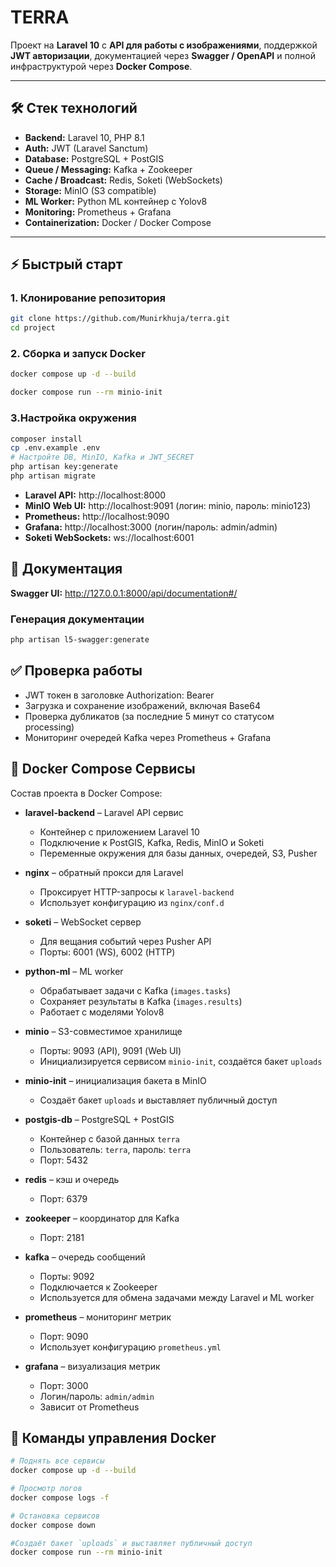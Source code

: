 # TERRA

Проект на **Laravel 10** с **API для работы с изображениями**, поддержкой **JWT авторизации**, документацией через **Swagger / OpenAPI** и полной инфраструктурой через **Docker Compose**.

---

## 🛠 Стек технологий

- **Backend:** Laravel 10, PHP 8.1
- **Auth:** JWT (Laravel Sanctum)
- **Database:** PostgreSQL + PostGIS
- **Queue / Messaging:** Kafka + Zookeeper
- **Cache / Broadcast:** Redis, Soketi (WebSockets)
- **Storage:** MinIO (S3 compatible)
- **ML Worker:** Python ML контейнер с Yolov8
- **Monitoring:** Prometheus + Grafana
- **Containerization:** Docker / Docker Compose

---

## ⚡ Быстрый старт

### 1. Клонирование репозитория
```bash
git clone https://github.com/Munirkhuja/terra.git
cd project
```
###  2. Сборка и запуск Docker
```bash
docker compose up -d --build

docker compose run --rm minio-init
```
### 3.Настройка окружения
```bash
composer install
cp .env.example .env
# Настройте DB, MinIO, Kafka и JWT_SECRET
php artisan key:generate
php artisan migrate

```
- **Laravel API:** http://localhost:8000
- **MinIO Web UI:** http://localhost:9091 (логин: minio, пароль: minio123)
- **Prometheus:** http://localhost:9090
- **Grafana:** http://localhost:3000 (логин/пароль: admin/admin)
- **Soketi WebSockets:** ws://localhost:6001
## 📄 Документация
**Swagger UI:** http://127.0.0.1:8000/api/documentation#/
### Генерация документации
```bash
php artisan l5-swagger:generate
```
## ✅ Проверка работы
- JWT токен в заголовке Authorization: Bearer <TOKEN>
- Загрузка и сохранение изображений, включая Base64
- Проверка дубликатов (за последние 5 минут со статусом processing)
- Мониторинг очередей Kafka через Prometheus + Grafana
## 🐳 Docker Compose Сервисы


Состав проекта в Docker Compose:

- **laravel-backend** – Laravel API сервис
    - Контейнер с приложением Laravel 10
    - Подключение к PostGIS, Kafka, Redis, MinIO и Soketi
    - Переменные окружения для базы данных, очередей, S3, Pusher

- **nginx** – обратный прокси для Laravel
    - Проксирует HTTP-запросы к `laravel-backend`
    - Использует конфигурацию из `nginx/conf.d`

- **soketi** – WebSocket сервер
    - Для вещания событий через Pusher API
    - Порты: 6001 (WS), 6002 (HTTP)

- **python-ml** – ML worker
    - Обрабатывает задачи с Kafka (`images.tasks`)
    - Сохраняет результаты в Kafka (`images.results`)
    - Работает с моделями Yolov8

- **minio** – S3-совместимое хранилище
    - Порты: 9093 (API), 9091 (Web UI)
    - Инициализируется сервисом `minio-init`, создаётся бакет `uploads`

- **minio-init** – инициализация бакета в MinIO
    - Создаёт бакет `uploads` и выставляет публичный доступ

- **postgis-db** – PostgreSQL + PostGIS
    - Контейнер с базой данных `terra`
    - Пользователь: `terra`, пароль: `terra`
    - Порт: 5432

- **redis** – кэш и очередь
    - Порт: 6379

- **zookeeper** – координатор для Kafka
    - Порт: 2181

- **kafka** – очередь сообщений
    - Порты: 9092
    - Подключается к Zookeeper
    - Используется для обмена задачами между Laravel и ML worker

- **prometheus** – мониторинг метрик
    - Порт: 9090
    - Использует конфигурацию `prometheus.yml`

- **grafana** – визуализация метрик
    - Порт: 3000
    - Логин/пароль: `admin/admin`
    - Зависит от Prometheus
## 🔧 Команды управления Docker
```bash
# Поднять все сервисы
docker compose up -d --build

# Просмотр логов
docker compose logs -f

# Остановка сервисов
docker compose down

#Создаёт бакет `uploads` и выставляет публичный доступ
docker compose run --rm minio-init
```